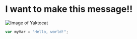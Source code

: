 # I want to make this message!!

![Image of Yaktocat](https://octodex.github.com/images/yaktocat.png)

``` javascript
var myVar = "Hello, world!";
```
